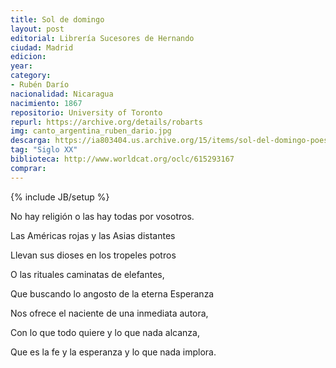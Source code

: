 ```yaml
---
title: Sol de domingo
layout: post
editorial: Librería Sucesores de Hernando
ciudad: Madrid
edicion: 
year: 
category:
- Rubén Darío
nacionalidad: Nicaragua
nacimiento: 1867
repositorio: University of Toronto
repurl: https://archive.org/details/robarts
img: canto_argentina_ruben_dario.jpg
descarga: https://ia803404.us.archive.org/15/items/sol-del-domingo-poesias-ineditas/Sol%20del%20domingo%2C%20poesias%20in%C3%A9ditas.pdf
tag: "Siglo XX"
biblioteca: http://www.worldcat.org/oclc/615293167
comprar: 
---
```

{% include JB/setup %}

No hay religión o las hay todas por vosotros.
 
Las Américas rojas y las Asias distantes
 
Llevan sus dioses en los tropeles potros
 
O las rituales caminatas de elefantes,
 
 
Que buscando lo angosto de la eterna Esperanza
 
Nos ofrece el naciente de una inmediata autora,
 
Con lo que todo quiere y lo que nada alcanza,
 
Que es la fe y la esperanza y lo que nada implora.
